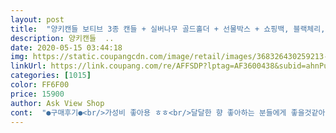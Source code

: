 ```yaml
---
layout: post 
title:  "양키캔들 보티브 3종 캔들 + 실버나무 골드홀더 + 선물박스 + 쇼핑백, 블랙체리, 핑크샌드, 망고피치살사" 
description: 양키캔들  ..
date: 2020-05-15 03:44:18 
img: https://static.coupangcdn.com/image/retail/images/368326430259213-ec3fab9f-9a3b-4812-a926-47763b886f7d.jpg 
linkUrl: https://link.coupang.com/re/AFFSDP?lptag=AF3600438&subid=ahnPublicAsk&pageKey=222630560&itemId=698036729&vendorItemId=4782883357&traceid=V0-113-eb46307da3ef3ac1 
categories: [1015] 
color: FF6F00 
price: 15900 
author: Ask View Shop 
cont:  "●구매후기●<br/>가성비 좋아용 ㅎㅎ<br/>달달한 향 좋아하는 분들에게 좋을것같아요<br/>망고는 향이 새콤달콤한게 딱 망고향+복숭아 향이에요<br/>블랙체리는 오래 태우지않아도 진하게 달달한 향이나서 가끔 스몰자를 샀었거에요^^<br/>생각보다 크기는 작아요<br/>세가지 향 모두 달다구리한 향이라서<br/>소주잔 크기 쯤?!<br/>어디선가 많이 맡아본 달다구리한 향인데 깨끗한 공중화장실에서 맡아보던 약간 싸구려 향같은... <br/>제 취향은 좀 아니네요ㅠ<br/>집들이 선물용으로 구매했어요<br/>초 크기는 아주 미니미하지만<br/>친구 생일선물로 준건데 좋아하고 향도 좋네요 추천드립니다<br/>핑크는 좀 호불호가 갈릴것같아요<br/>홀더도 조그만게 귀엽네용<br/>" 
---
```

